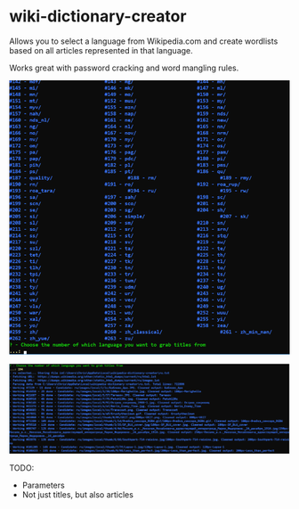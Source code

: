 # wiki-dictionary-creator
Allows you to select a language from Wikipedia.com and create wordlists based on all articles represented in that language. 

Works great with password cracking and word mangling rules. 

![Screenshot of running service](screenshots/screenshot1.png)

![Screenshot of running service](screenshots/screenshot2.png)

TODO:
- Parameters
- Not just titles, but also articles 
